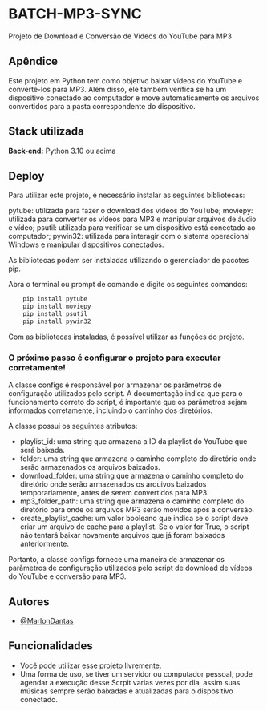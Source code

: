 
# BATCH-MP3-SYNC

Projeto de Download e Conversão de Vídeos do YouTube para MP3


## Apêndice

Este projeto em Python tem como objetivo baixar vídeos do YouTube e convertê-los para MP3. Além disso, ele também verifica se há um dispositivo conectado ao computador e move automaticamente os arquivos convertidos para a pasta correspondente do dispositivo.


## Stack utilizada
**Back-end:** Python 3.10 ou acima


## Deploy

Para utilizar este projeto, é necessário instalar as seguintes bibliotecas:

pytube: utilizada para fazer o download dos vídeos do YouTube;
moviepy: utilizada para converter os vídeos para MP3 e manipular arquivos de áudio e vídeo;
psutil: utilizada para verificar se um dispositivo está conectado ao computador;
pywin32: utilizada para interagir com o sistema operacional Windows e manipular dispositivos conectados.

As bibliotecas podem ser instaladas utilizando o gerenciador de pacotes pip. 

Abra o terminal ou prompt de comando e digite os seguintes comandos:

```bash
    pip install pytube
    pip install moviepy
    pip install psutil
    pip install pywin32
```

Com as bibliotecas instaladas, é possível utilizar as funções do projeto.

### O próximo passo é configurar o projeto para executar corretamente!

A classe configs é responsável por armazenar os parâmetros de configuração utilizados pelo script. A documentação indica que para o funcionamento correto do script, é importante que os parâmetros sejam informados corretamente, incluindo o caminho dos diretórios.

A classe possui os seguintes atributos:

- playlist_id: uma string que armazena a ID da playlist do YouTube que será baixada.
- folder: uma string que armazena o caminho completo do diretório onde serão armazenados os arquivos baixados.
- download_folder: uma string que armazena o caminho completo do diretório onde serão armazenados os arquivos baixados temporariamente, antes de serem convertidos para MP3.
- mp3_folder_path: uma string que armazena o caminho completo do diretório para onde os arquivos MP3 serão movidos após a conversão.
- create_playlist_cache: um valor booleano que indica se o script deve criar um arquivo de cache para a playlist. Se o valor for True, o script não tentará baixar novamente arquivos que já foram baixados anteriormente.

Portanto, a classe configs fornece uma maneira de armazenar os parâmetros de configuração utilizados pelo script de download de vídeos do YouTube e conversão para MP3.



## Autores

- [@MarlonDantas](https://www.github.com/marlondantas)


## Funcionalidades

- Você pode utilizar esse projeto livremente.
- Uma forma de uso, se tiver um servidor ou computador pessoal, pode agendar a execução desse Scrpit varias vezes por dia, assim suas músicas sempre serão baixadas e atualizadas para o dispositivo conectado.



